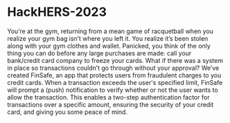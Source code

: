 # HackHERS-2023
You’re at the gym, returning from a mean game of racquetball when you realize your gym bag isn’t where you left it. You realize it’s been stolen along with your gym clothes and wallet. Panicked, you think of the only thing you can do before any large purchases are made: call your bank/credit card company to freeze your cards. 
What if there was a system in place so transactions couldn’t go through without your approval?
We’ve created FinSafe, an app that protects users from fraudulent charges to you credit cards. When a transaction exceeds the user's specified limit, FinSafe will prompt a (push) notification to verify whether or not the user wants to allow the transaction. 
This enables a two-step authentication factor for transactions over a specific amount, ensuring the security of your credit card, and giving you some peace of mind. 
